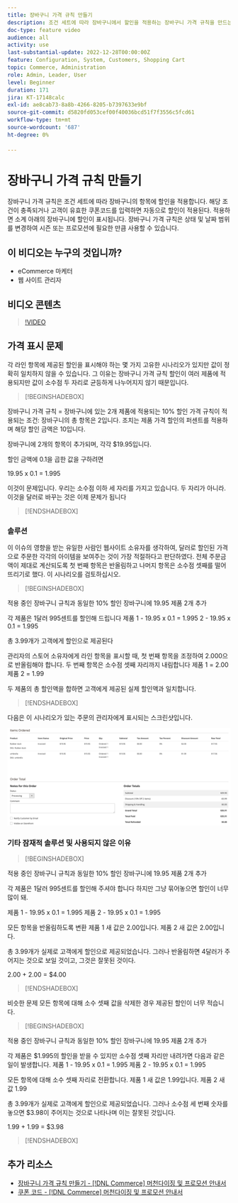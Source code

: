 ```yaml
---
title: 장바구니 가격 규칙 만들기
description: 조건 세트에 따라 장바구니에서 할인을 적용하는 장바구니 가격 규칙을 만드는 방법을 알아봅니다.
doc-type: feature video
audience: all
activity: use
last-substantial-update: 2022-12-28T00:00:00Z
feature: Configuration, System, Customers, Shopping Cart
topic: Commerce, Administration
role: Admin, Leader, User
level: Beginner
duration: 171
jira: KT-17148calc
exl-id: ae8cab73-8a8b-4266-8205-b7397633e9bf
source-git-commit: d5820fd053cef00f40036bcd51f7f3556c5fcd61
workflow-type: tm+mt
source-wordcount: '687'
ht-degree: 0%

---
```


# 장바구니 가격 규칙 만들기

장바구니 가격 규칙은 조건 세트에 따라 장바구니의 항목에 할인을 적용합니다. 해당 조건이 충족되거나 고객이 유효한 쿠폰코드를 입력하면 자동으로 할인이 적용된다. 적용하면 소계 아래의 장바구니에 할인이 표시됩니다. 장바구니 가격 규칙은 상태 및 날짜 범위를 변경하여 시즌 또는 프로모션에 필요한 만큼 사용할 수 있습니다.

## 이 비디오는 누구의 것입니까?

- eCommerce 마케터
- 웹 사이트 관리자

## 비디오 콘텐츠

>[!VIDEO](https://video.tv.adobe.com/v/343835?quality=12&learn=on)

## 가격 표시 문제

각 라인 항목에 제공된 할인을 표시해야 하는 몇 가지 고유한 시나리오가 있지만 값이 정확히 일치하지 않을 수 있습니다. 그 이유는 장바구니 가격 규칙 할인이 여러 제품에 적용되지만 값이 소수점 두 자리로 균등하게 나누어지지 않기 때문입니다.

>[!BEGINSHADEBOX]

장바구니 가격 규칙 = 장바구니에 있는 2개 제품에 적용되는 10% 할인
가격 규칙이 적용되는 조건: 장바구니의 총 항목은 2입니다.
조치는 제품 가격 할인의 퍼센트를 적용하며 해당 할인 금액은 10입니다.

장바구니에 2개의 항목이 추가되며, 각각 $19.95입니다.

할인 금액에 0.1을 곱한 값을 구하려면

19.95 x 0.1 = 1.995

이것이 문제입니다. 우리는 소수점 이하 세 자리를 가지고 있습니다. 두 자리가 아니라. 이것을 달러로 바꾸는 것은 이제 문제가 됩니다

>[!ENDSHADEBOX]

### 솔루션

이 이슈의 영향을 받는 유일한 사람인 웹사이트 소유자를 생각하여, 달러로 할인된 가격으로 주문한 각각의 아이템을 보여주는 것이 가장 적절하다고 판단하였다. 전체 주문금액이 제대로 계산되도록 첫 번째 항목은 반올림하고 나머지 항목은 소수점 셋째를 떨어뜨리기로 했다. 이 시나리오를 검토하십시오.

>[!BEGINSHADEBOX]

적용 중인 장바구니 규칙과 동일한 10% 할인
장바구니에 19.95 제품 2개 추가

각 제품은 1달러 995센트를 할인해 드립니다
제품 1 - 19.95 x 0.1 = 1.995
2 - 19.95 x 0.1 = 1.995

총 3.99개가 고객에게 할인으로 제공된다

관리자의 스토어 소유자에게 라인 항목을 표시할 때,
첫 번째 항목을 조정하여 2.000으로 반올림해야 합니다. 두 번째 항목은 소수점 셋째 자리까지 내림합니다
제품 1 = 2.00
제품 2 = 1.99

두 제품의 총 할인액을 합하면 고객에게 제공된 실제 할인액과 일치합니다.
>[!ENDSHADEBOX]

다음은 이 시나리오가 있는 주문의 관리자에게 표시되는 스크린샷입니다.

![값이 다른 항목들을 표시하는 관리자 보기](../assets/commerce-admin-cart-price-rule-values-different.png)

### 기타 잠재적 솔루션 및 사용되지 않은 이유

>[!BEGINSHADEBOX]

적용 중인 장바구니 규칙과 동일한 10% 할인
장바구니에 19.95 제품 2개 추가

각 제품은 1달러 995센트를 할인해 주셔야 합니다
하지만 그냥 묶어놓으면 할인이 너무 많이 돼.

제품 1 - 19.95 x 0.1 = 1.995
제품 2 - 19.95 x 0.1 = 1.995

모든 항목을 반올림하도록 변환
제품 1 새 값은 2.00입니다.
제품 2 새 값은 2.00입니다.

총 3.99개가 실제로 고객에게 할인으로 제공되었습니다.
그러나 반올림하면 4달러가 주어지는 것으로 보일 것이고, 그것은 잘못된 것이다.

2.00 + 2.00 = $4.00

>[!ENDSHADEBOX]

비슷한 문제 모든 항목에 대해 소수 셋째 값을 삭제한 경우 제공된 할인이 너무 적습니다.

>[!BEGINSHADEBOX]

적용 중인 장바구니 규칙과 동일한 10% 할인
장바구니에 19.95 제품 2개 추가

각 제품은 $1.995의 할인을 받을 수 있지만 소수점 셋째 자리만 내려가면 다음과 같은 일이 발생합니다.
제품 1 - 19.95 x 0.1 = 1.995
제품 2 - 19.95 x 0.1 = 1.995

모든 항목에 대해 소수 셋째 자리로 전환합니다.
제품 1 새 값은 1.99입니다.
제품 2 새 값 1.99

총 3.99개가 실제로 고객에게 할인으로 제공되었습니다.
그러나 소수점 세 번째 숫자를 놓으면 $3.98이 주어지는 것으로 나타나며 이는 잘못된 것입니다.

1.99 + 1.99 = $3.98

>[!ENDSHADEBOX]


## 추가 리소스

- [장바구니 가격 규칙 만들기 - [!DNL Commerce] 머천다이징 및 프로모션 안내서](https://experienceleague.adobe.com/docs/commerce-admin/marketing/promotions/cart-rules/price-rules-cart-create.html)
- [쿠폰 코드 - [!DNL Commerce] 머천다이징 및 프로모션 안내서](https://experienceleague.adobe.com/docs/commerce-admin/marketing/promotions/cart-rules/price-rules-cart-coupon.html)
